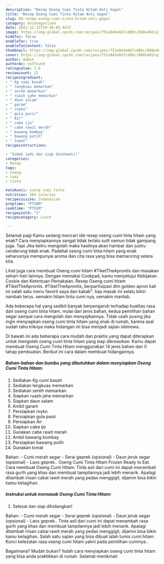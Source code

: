 ```yaml
---
description: "Resep Oseng Cumi Tinta Hitam Anti Gagal"
title: "Resep Oseng Cumi Tinta Hitam Anti Gagal"
slug: 89-resep-oseng-cumi-tinta-hitam-anti-gagal
category: Uncategorized
date: 2022-12-31T19:30:03.947Z
image: https://img-global.cpcdn.com/recipes/f51a943e6b7cd88c/680x482cq70/oseng-cumi-tinta-hitam-foto-resep-utama.jpg
hideToc: false
enableToc: true
enableTocContent: false
thumbnail: https://img-global.cpcdn.com/recipes/f51a943e6b7cd88c/680x482cq70/oseng-cumi-tinta-hitam-foto-resep-utama.jpg
cover: https://img-global.cpcdn.com/recipes/f51a943e6b7cd88c/680x482cq70/oseng-cumi-tinta-hitam-foto-resep-utama.jpg
author: Admin
authorAv: notfound
ratingvalue: 3.6
reviewcount: 22
recipeingredient:
- " Kg cumi basah"
- " lengkuas memarkan"
- " sereh memarkan"
- " ruash jahe memarkan"
- " daun salam"
- " garam"
- " royko"
- " gula pasir"
- " Air"
- " cabe ijo"
- " cabe rawit merah"
- " bawang bombay"
- " bawang putih"
- " tomat"
recipeinstructions:

- "Sudah jadi dan siap dinikmati!"
categories:
- Resep
tags:
- oseng
- cumi
- tinta

katakunci: oseng cumi tinta 
nutrition: 264 calories
recipecuisine: Indonesian
preptime: "PT38M"
cooktime: "PT55M"
recipeyield: "2"
recipecategory: Lunch

---
```



Selamat pagi Kamu sedang mencari ide resep oseng cumi tinta hitam yang enak? Cara menyiapkannya sangat tidak terlalu sulit namun tidak gampang juga. Tapi Jika keliru mengolah maka hasilnya akan hambar dan justru cenderung tidak enak. Padahal oseng cumi tinta hitam yang enak seharusnya mempunyai aroma dan cita rasa yang bisa memancing selera kita.


Lihat juga cara membuat Oseng cumi hitam #TiketTheAprontis dan masakan sehari-hari lainnya. Dengan memakai Cookpad, kamu menyetujui Kebijakan Cookie dan Ketentuan Pemakaian. Resep Oseng cumi hitam #TiketTheAprontis. #TiketTheAprontis, berpartisipasi dlm golden apron kali ini salah satu menu favorit saya dan kakak². tiap masak ini selalu bikin nambah terus. semakin hitam tinta cumi nya, semakin mantab.

Ada beberapa hal yang sedikit banyak berpengaruh terhadap kualitas rasa dari oseng cumi tinta hitam, mulai dari jenis bahan, kedua pemilihan bahan segar sampai cara mengolah dan menyajikannya. Tidak usah pusing jika ingin menyiapkan oseng cumi tinta hitam yang enak di rumah, karena asal sudah tahu triknya maka hidangan ini bisa menjadi sajian istimewa.


Di bawah ini ada beberapa cara mudah dan praktis yang dapat diterapkan untuk mengolah oseng cumi tinta hitam yang siap dikreasikan. Kamu dapat membuat Oseng Cumi Tinta Hitam menggunakan 14 jenis bahan dan 0 tahap pembuatan. Berikut ini cara dalam membuat hidangannya.

<!--inarticleads1-->

##### Bahan-bahan dan bumbu yang dibutuhkan dalam menyiapkan Oseng Cumi Tinta Hitam:

1. Sediakan  Kg cumi basah
1. Sediakan  lengkuas memarkan
1. Sediakan  sereh memarkan
1. Siapkan  ruash jahe memarkan
1. Siapkan  daun salam
1. Ambil  garam
1. Persiapkan  royko
1. Persiapkan  gula pasir
1. Persiapkan  Air
1. Siapkan  cabe ijo
1. Gunakan  cabe rawit merah
1. Ambil  bawang bombay
1. Persiapkan  bawang putih
1. Gunakan  tomat


Bahan: - Cumi merah segar - Serai geprek (opsional) - Daun jeruk segar (opsional) - Laos geprek.. Oseng Cumi Tinta Hitam Frozen Ready to Eat. Cara membuat Oseng Cumi Hitam: Tinta asli dari cumi ini dapat menambah rasa gurih yang khas dan membuat tampilannya jadi lebih menarik. Apalagi ditambah irisan cabai rawit merah yang pedas menggigit, dijamin bisa bikin kamu ketagihan. 

<!--inarticleads2-->

##### Instruksi untuk memasak Oseng Cumi Tinta Hitam:


1. Selesai dan siap dihidangkan!

Bahan: - Cumi merah segar - Serai geprek (opsional) - Daun jeruk segar (opsional) - Laos geprek.. Tinta asli dari cumi ini dapat menambah rasa gurih yang khas dan membuat tampilannya jadi lebih menarik. Apalagi ditambah irisan cabai rawit merah yang pedas menggigit, dijamin bisa bikin kamu ketagihan. Salah satu sajian yang bisa dibuat ialah tumis cumi hitam. Kunci kelezatan rasa oseng cumi hitam yakni pada pemilihan cuminya.. 

Bagaimana? Mudah bukan? Itulah cara menyiapkan oseng cumi tinta hitam yang bisa anda praktikkan di rumah. Selamat menikmati
